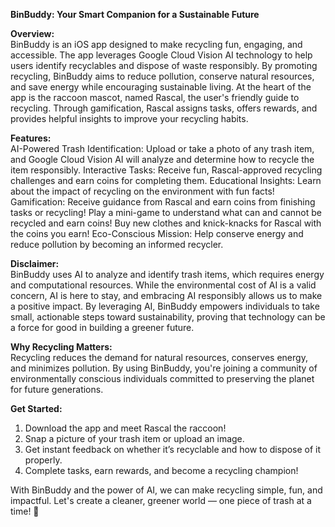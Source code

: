 **BinBuddy: Your Smart Companion for a Sustainable Future**

**Overview:**  
BinBuddy is an iOS app designed to make recycling fun, engaging, and accessible. The app leverages Google Cloud Vision AI technology to help users identify recyclables and dispose of waste responsibly. By promoting recycling, BinBuddy aims to reduce pollution, conserve natural resources, and save energy while encouraging sustainable living. 
At the heart of the app is the raccoon mascot, named Rascal, the user's friendly guide to recycling. Through gamification, Rascal assigns tasks, offers rewards, and provides helpful insights to improve your recycling habits.

**Features:**  
AI-Powered Trash Identification: Upload or take a photo of any trash item, and Google Cloud Vision AI will analyze and determine how to recycle the item responsibly.
Interactive Tasks: Receive fun, Rascal-approved recycling challenges and earn coins for completing them.
Educational Insights: Learn about the impact of recycling on the environment with fun facts!
Gamification: Receive guidance from Rascal and earn coins from finishing tasks or recycling! Play a mini-game to understand what can and cannot be recycled and earn coins! Buy new clothes
and knick-knacks for Rascal with the coins you earn!
Eco-Conscious Mission: Help conserve energy and reduce pollution by becoming an informed recycler.

**Disclaimer:**  
BinBuddy uses AI to analyze and identify trash items, which requires energy and computational resources. While the environmental cost of AI is a valid concern, AI is here to stay, and embracing AI responsibly allows us to make a positive impact. By leveraging AI, BinBuddy empowers individuals to take small, actionable steps toward sustainability, proving that technology can be a force for good in building a greener future.

**Why Recycling Matters:**  
Recycling reduces the demand for natural resources, conserves energy, and minimizes pollution. By using BinBuddy, you're joining a community of environmentally conscious individuals committed to preserving the planet for future generations.

**Get Started:**  
1. Download the app and meet Rascal the raccoon!
2. Snap a picture of your trash item or upload an image.
3. Get instant feedback on whether it’s recyclable and how to dispose of it properly.
4. Complete tasks, earn rewards, and become a recycling champion!
  
With BinBuddy and the power of AI, we can make recycling simple, fun, and impactful. Let's create a cleaner, greener world — one piece of trash at a time! 🌱

